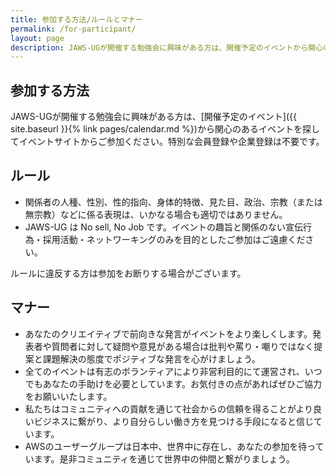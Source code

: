```yaml
---
title: 参加する方法/ルールとマナー
permalink: /for-participant/
layout: page
description: JAWS-UGが開催する勉強会に興味がある方は、開催予定のイベントから関心のあるイベントを探して各イベントサイトからご参加ください。特別な会員登録や企業登録は不要です。
---
```


## 参加する方法
JAWS-UGが開催する勉強会に興味がある方は、[開催予定のイベント]({{ site.baseurl }}{% link pages/calendar.md %})から関心のあるイベントを探してイベントサイトからご参加ください。特別な会員登録や企業登録は不要です。

## ルール
- 関係者の人種、性別、性的指向、身体的特徴、見た目、政治、宗教（または無宗教）などに係る表現は、いかなる場合も適切ではありません。
- JAWS-UG は No sell, No Job です。イベントの趣旨と関係のない宣伝行為・採用活動・ネットワーキングのみを目的としたご参加はご遠慮ください。

ルールに違反する方は参加をお断りする場合がございます。

## マナー
- あなたのクリエイティブで前向きな発言がイベントをより楽しくします。発表者や質問者に対して疑問や意見がある場合は批判や罵り・嘲りではなく提案と課題解決の態度でポジティブな発言を心がけましょう。
- 全てのイベントは有志のボランティアにより非営利目的にて運営され、いつでもあなたの手助けを必要としています。お気付きの点があればぜひご協力をお願いいたします。
- 私たちはコミュニティへの貢献を通じて社会からの信頼を得ることがより良いビジネスに繋がり、より自分らしい働き方を見つける手段になると信じています。
- AWSのユーザーグループは日本中、世界中に存在し、あなたの参加を待っています。是非コミュニティを通じて世界中の仲間と繋がりましょう。